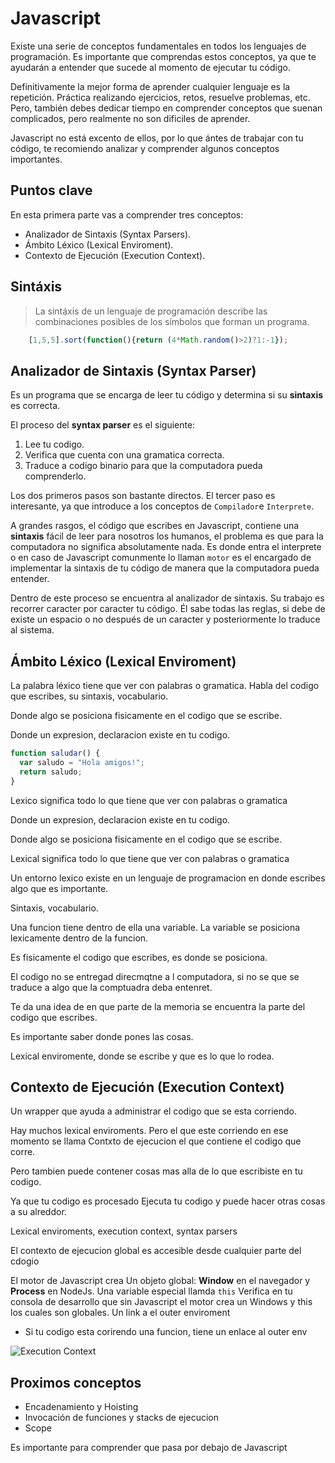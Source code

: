 # Javascript

Existe una serie de conceptos fundamentales en todos los lenguajes de programación. Es importante que comprendas estos conceptos, ya que te ayudarán a entender que sucede al momento de ejecutar tu código.

Definitivamente la mejor forma de aprender cualquier lenguaje es la repetición. Práctica realizando ejercicios, retos, resuelve problemas, etc. Pero, también debes dedicar tiempo en comprender conceptos que suenan complicados, pero realmente no son dificiles de aprender.

Javascript no está excento de ellos, por lo que ántes de trabajar con tu código, te recomiendo analizar y comprender algunos conceptos importantes.

## Puntos clave

En esta primera parte vas a comprender tres conceptos:

* Analizador de Sintaxis \(Syntax Parsers\).
* Ámbito Léxico \(Lexical Enviroment\).
* Contexto de Ejecución \(Execution Context\).

## Sintáxis

> La sintáxis de un lenguaje de programación describe las combinaciones posibles de los símbolos que forman un programa.

```javascript
    [1,5,5].sort(function(){return (4*Math.random()>2)?1:-1});
```

## Analizador de Sintaxis \(Syntax Parser\)

Es un programa que se encarga de leer tu código y determina si su **sintaxis** es correcta.

El proceso del **syntax parser** es el siguiente:

1. Lee tu codigo.
2. Verifica que cuenta con una gramatica correcta.
3. Traduce a codigo binario para que la computadora pueda comprenderlo.

Los dos primeros pasos son bastante directos. El tercer paso es interesante, ya que introduce a los conceptos de `Compilador`e `Interprete`.

A grandes rasgos, el código que escribes en Javascript, contiene una **sintaxis** fácil de leer para nosotros los humanos, el problema es que para la computadora no significa absolutamente nada. Es donde entra el interprete o en caso de Javascript comunmente lo llaman `motor` es el encargado de implementar la sintaxis de tu código de manera que la computadora pueda entender.

Dentro de este proceso se encuentra al analizador de sintaxis. Su trabajo es recorrer caracter por caracter tu código. Él sabe todas las reglas, si debe de existe un espacio o no después de un caracter y posteriormente lo traduce al sistema.

## Ámbito Léxico \(Lexical Enviroment\)

La palabra léxico tiene que ver con palabras o gramatica. Habla del codigo que escribes, su sintaxis, vocabulario.

Donde algo se posiciona fisicamente en el codigo que se escribe.

Donde un expresion, declaracion existe en tu codigo.

```javascript
function saludar() {
  var saludo = "Hola amigos!";
  return saludo;
}
```

Lexico significa todo lo que tiene que ver con palabras o gramatica

Donde un expresion, declaracion existe en tu codigo.

Donde algo se posiciona fisicamente en el codigo que se escribe.

Lexical significa todo lo que tiene que ver con palabras o gramatica

Un entorno lexico existe en un lenguaje de programacion en donde escribes algo que es importante.

Sintaxis, vocabulario.

Una funcion tiene dentro de ella una variable. La variable se posiciona lexicamente dentro de la funcion.

Es fisicamente el codigo que escribes, es donde se posiciona.

El codigo no se entregad direcmqtne a l computadora, si no se que se traduce a algo que la comptuadra deba entenret.

Te da una idea de en que parte de la memoria se encuentra la parte del codigo que escribes.

Es importante saber donde pones las cosas.

Lexical enviromente, donde se escribe y que es lo que lo rodea.

## Contexto de Ejecución \(Execution Context\)

Un wrapper que ayuda a administrar el codigo que se esta corriendo.

Hay muchos lexical enviroments. Pero el que este corriendo en ese momento se llama Contxto de ejecucion el que contiene el codigo que corre.

Pero tambien puede contener cosas mas alla de lo que escribiste en tu codigo.

Ya que tu codigo es procesado Ejecuta tu codigo y puede hacer otras cosas a su alreddor.

Lexical enviroments, execution context, syntax parsers

El contexto de ejecucion global es accesible desde cualquier parte del cdogio

El motor de Javascript crea Un objeto global: **Window** en el navegador y **Process** en NodeJs. Una variable especial llamda `this` Verifica en tu consola de desarrollo que sin Javascript el motor crea un Windows y this los cuales son globales. Un link a el outer enviroment

* Si tu codigo esta corirendo una funcion, tiene un enlace al outer env

![Execution Context](https://github.com/alcance/dev-101/tree/c81c34a3ad75b419f931d3ac0ae768cc6621f69a/ExecutionContext.png)

## Proximos conceptos

* Encadenamiento y Hoisting
* Invocación de funciones y stacks de ejecucion
* Scope

Es importante para comprender que pasa por debajo de Javascript


